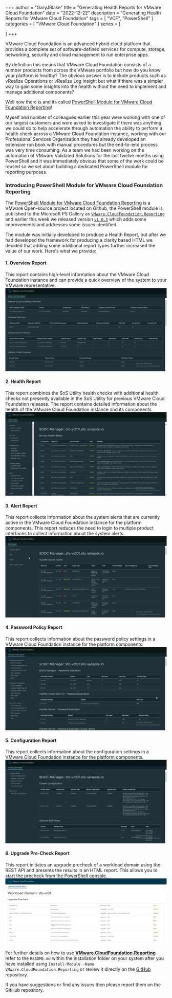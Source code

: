 +++
author = "GaryJBlake"
title = "Generating Health Reports for VMware Cloud Foundation"
date = "2022-12-22"
description = "Generating Health Reports for VMware Cloud Foundation"
tags = [
    "VCF",
    "PowerShell"
]
categories = [
    "VMware Cloud Foundation"
]
series = [

]
+++

VMware Cloud Foundation is an advanced hybrid cloud platform that provides a complete set of software-defined services for compute, storage, networking, security and cloud management to run enterprise apps.

By definition this means that VMware Cloud Foundation consists of a number products from across the VMware portfolio but how do you know your platform is healthy? The obvious answer is to include products such as vRealize Operations or vRealize Log Insight but what if there was a simpler way to gain some insights into the health without the need to implement and manage additional components?

Well now there is and its called [PowerShell Module for VMware Cloud Foundation Reporting](https://github.com/vmware/powershell-module-for-vmware-cloud-foundation-reporting)!

Myself and number of colleagues earlier this year were working with one of our largest customers and were asked to investigate if there was anything we could do to help accelerate through automation the ability to perform a health check across a VMware Cloud Foundation instance, working with our Professional Services Organization they had already developed an extensive run book with manual procedures but the end-to-end process was very time consuming. As a team we had been working on the automation of VMware Validated Solutions for the last twelve months using PowerShell and it was immediately obvious that some of the work could be reused so we set about building a dedicated PowerShell module for reporting purposes.

### Introducing PowerShell Module for VMware Cloud Foundation Reporting

The [PowerShell Module for VMware Cloud Foundation Reporting](https://github.com/vmware/powershell-module-for-vmware-cloud-foundation-reporting) is a VMware Open-source project located on Github, the PowerShell module is published to the Microsoft PS Gallery as [`VMware.CloudFoundation.Reporting`](https://www.powershellgallery.com/packages/VMware.CloudFoundation.Reporting) and earlier this week we released version [`v1.0.5`](https://www.powershellgallery.com/packages/VMware.CloudFoundation.Reporting) which adds some improvements and addresses some issues identified.

The module was initially developed to produce a Health Report, but after we had developed the framework for producing a clarity based HTML we decided that adding some additional report types further increased the value of our work. Here's what we provide:

#### 1. Overview Report

This report contains high-level information about the VMware Cloud Foundation instance and can provide a quick overview of the system to your VMware representative.
![](/archive/2022/vcf-reporting-overview.png)

#### 2. Health Report

This report combines the SoS Utility health checks with additional health checks not presently available in the SoS Utility for previous VMware Cloud Foundation releases. The report contains detailed information about the health of the VMware Cloud Foundation instance and its components.
![](/archive/2022/vcf-reporting-health.png)

#### 3. Alert Report

This report collects information about the system alerts that are currently active in the VMware Cloud Foundation instance for the platform components. This report reduces the need to login to multiple product interfaces to collect information about the system alerts.
![](/archive/2022/vcf-reporting-alert.png)

#### 4. Password Policy Report

This report collects information about the password policy settings in a VMware Cloud Foundation instance for the platform components.
![](/archive/2022/vcf-reporting-password.png)

#### 5. Configuration Report

This report collects information about the configuration settings in a VMware Cloud Foundation instance for the platform components.
![](/archive/2022/vcf-reporting-configuration.png)

#### 6. Upgrade Pre-Check Report

This report initiates an upgrade precheck of a workload domain using the REST API and presents the results in an HTML report. This allows you to start the precheck from the PowerShell console.
![](/archive/2022/vcf-reporting-precheck.png)

For further details on how to use [**VMware.CloudFoundation.Reporting**](https://www.powershellgallery.com/packages/VMware.CloudFoundation.Reporting) refer to the `README.md` within the installation folder on your system after you have installed using `Install-Module -Name VMware.CloudFoundation.Reporting` or review it directly on the [GitHub](https://github.com/vmware/powershell-module-for-vmware-cloud-foundation-reporting/blob/main/README.md) repository.

If you have suggestions or find any issues then please report them on the GitHub repository.
